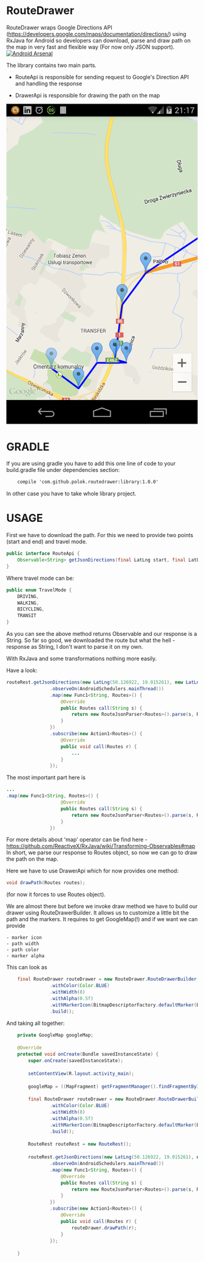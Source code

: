 RouteDrawer
===========

RouteDrawer wraps Google Directions API (https://developers.google.com/maps/documentation/directions/) using RxJava for Android so developers can download, parse and draw path on the map in very fast and flexible way (For now only JSON support).
[![Android Arsenal](https://img.shields.io/badge/Android%20Arsenal-RouteDrawer-brightgreen.svg?style=flat)](https://android-arsenal.com/details/1/1106)

The library contains two main parts.

 - RouteApi
    is responsible for sending request to Google's Direction API and handling the response

 - DrawerApi
    is responsible for drawing the path on the map

![image](art/demo.png)

GRADLE
===========
If you are using gradle you have to add this one line of code to your build.gradle file under dependencies section:

```xml
    compile 'com.github.polok.routedrawer:library:1.0.0'
```

In other case you have to take whole library project.

USAGE
===========
First we have to download the path. For this we need to provide two points (start and end) and travel mode.


```java
public interface RouteApi {
    Observable<String> getJsonDirections(final LatLng start, final LatLng end, final TravelMode mode);
}
```

Where travel mode can be:

```java
public enum TravelMode {
    DRIVING,
    WALKING,
    BICYCLING,
    TRANSIT
}
```

As you can see the above method returns Observable and our response is a String.
So far so good, we downloaded the route but what the hell - response as String, I don't want to parse it on my own.

With RxJava and some transformations nothing more easily.

Have a look:

```java
routeRest.getJsonDirections(new LatLng(50.126922, 19.015261), new LatLng(50.200206, 19.175603), TravelMode.DRIVING)
                .observeOn(AndroidSchedulers.mainThread())
                .map(new Func1<String, Routes>() {
                    @Override
                    public Routes call(String s) {
                        return new RouteJsonParser<Routes>().parse(s, Routes.class);
                    }
                })
                .subscribe(new Action1<Routes>() {
                    @Override
                    public void call(Routes r) {
                        ...
                    }
                });
```

The most important part here is

```java
...
.map(new Func1<String, Routes>() {
                    @Override
                    public Routes call(String s) {
                        return new RouteJsonParser<Routes>().parse(s, Routes.class);
                    }
                })
```

For more details about 'map' operator can be find here - https://github.com/ReactiveX/RxJava/wiki/Transforming-Observables#map
In short, we parse our response to Routes object, so now we can go to draw the path on the map.


Here we have to use DrawerApi which for now provides one method:
```java
void drawPath(Routes routes);
```
(for now it forces to use Routes object).

We are almost there but before we invoke draw method we have to build our drawer using RouteDrawerBuilder.
It allows us to customize a little bit the path and the markers. It requires to get GoogleMap(!) and if we want we can provide
```
- marker icon
- path width
- path color
- marker alpha
```

This can look as

```java
    final RouteDrawer routeDrawer = new RouteDrawer.RouteDrawerBuilder(googleMap)
                .withColor(Color.BLUE)
                .withWidth(8)
                .withAlpha(0.5f)
                .withMarkerIcon(BitmapDescriptorFactory.defaultMarker(BitmapDescriptorFactory.HUE_ORANGE))
                .build();
```


And taking all together:

```java
    private GoogleMap googleMap;

    @Override
    protected void onCreate(Bundle savedInstanceState) {
        super.onCreate(savedInstanceState);

        setContentView(R.layout.activity_main);

        googleMap = ((MapFragment) getFragmentManager().findFragmentById(R.id.map)).getMap();

        final RouteDrawer routeDrawer = new RouteDrawer.RouteDrawerBuilder(googleMap)
                .withColor(Color.BLUE)
                .withWidth(8)
                .withAlpha(0.5f)
                .withMarkerIcon(BitmapDescriptorFactory.defaultMarker(BitmapDescriptorFactory.HUE_ORANGE))
                .build();

        RouteRest routeRest = new RouteRest();

        routeRest.getJsonDirections(new LatLng(50.126922, 19.015261), new LatLng(50.200206, 19.175603), TravelMode.DRIVING)
                .observeOn(AndroidSchedulers.mainThread())
                .map(new Func1<String, Routes>() {
                    @Override
                    public Routes call(String s) {
                        return new RouteJsonParser<Routes>().parse(s, Routes.class);
                    }
                })
                .subscribe(new Action1<Routes>() {
                    @Override
                    public void call(Routes r) {
                        routeDrawer.drawPath(r);
                    }
                });

    }
```







